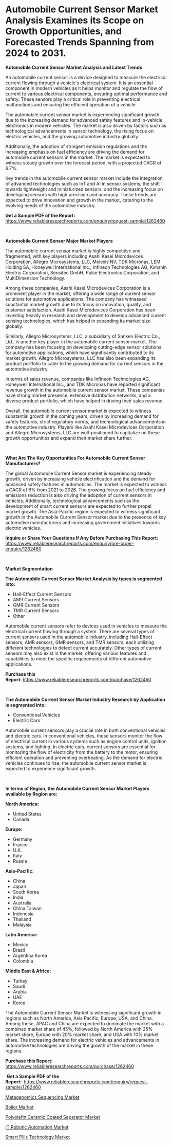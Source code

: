 <p><h1>Automobile Current Sensor Market Analysis Examines its Scope on Growth Opportunities, and Forecasted Trends Spanning from 2024 to 2031.</h1></p><p><strong>Automobile Current Sensor Market Analysis and Latest Trends</strong></p>
<p><p>An automobile current sensor is a device designed to measure the electrical current flowing through a vehicle's electrical system. It is an essential component in modern vehicles as it helps monitor and regulate the flow of current to various electrical components, ensuring optimal performance and safety. These sensors play a critical role in preventing electrical malfunctions and ensuring the efficient operation of a vehicle.</p><p>The automobile current sensor market is experiencing significant growth due to the increasing demand for advanced safety features and in-vehicle electronics in modern vehicles. The market is also driven by factors such as technological advancements in sensor technology, the rising focus on electric vehicles, and the growing automotive industry globally.</p><p>Additionally, the adoption of stringent emission regulations and the increasing emphasis on fuel efficiency are driving the demand for automobile current sensors in the market. The market is expected to witness steady growth over the forecast period, with a projected CAGR of 6.7%.</p><p>Key trends in the automobile current sensor market include the integration of advanced technologies such as IoT and AI in sensor systems, the shift towards lightweight and miniaturized sensors, and the increasing focus on developing sensors with high precision and accuracy. These trends are expected to drive innovation and growth in the market, catering to the evolving needs of the automotive industry.</p></p>
<p><strong>Get a Sample PDF of the Report:&nbsp;</strong> <a href="https://www.reliableresearchreports.com/enquiry/request-sample/1262460">https://www.reliableresearchreports.com/enquiry/request-sample/1262460</a></p>
<p>&nbsp;</p>
<p><strong>Automobile Current Sensor Major Market Players</strong></p>
<p><p>The automobile current sensor market is highly competitive and fragmented, with key players including Asahi Kasei Microdevices Corporation, Allegro Microsystems, LLC, Melexis NV, TDK Micronas, LEM Holding SA, Honeywell International Inc., Infineon Technologies AG, Kohshin Electric Corporation, Sensitec GmbH, Pulse Electronics Corporation, and MultiDimension Technology.</p><p>Among these companies, Asahi Kasei Microdevices Corporation is a prominent player in the market, offering a wide range of current sensor solutions for automotive applications. The company has witnessed substantial market growth due to its focus on innovation, quality, and customer satisfaction. Asahi Kasei Microdevices Corporation has been investing heavily in research and development to develop advanced current sensing technologies, which has helped in expanding its market size globally.</p><p>Similarly, Allegro Microsystems, LLC, a subsidiary of Sanken Electric Co., Ltd., is another key player in the automobile current sensor market. The company has been focusing on developing cutting-edge sensor solutions for automotive applications, which have significantly contributed to its market growth. Allegro Microsystems, LLC has also been expanding its product portfolio to cater to the growing demand for current sensors in the automotive industry.</p><p>In terms of sales revenue, companies like Infineon Technologies AG, Honeywell International Inc., and TDK Micronas have reported significant revenue growth in the automobile current sensor market. These companies have strong market presence, extensive distribution networks, and a diverse product portfolio, which have helped in driving their sales revenue.</p><p>Overall, the automobile current sensor market is expected to witness substantial growth in the coming years, driven by increasing demand for safety features, strict regulatory norms, and technological advancements in the automotive industry. Players like Asahi Kasei Microdevices Corporation and Allegro Microsystems, LLC are well-positioned to capitalize on these growth opportunities and expand their market share further.</p></p>
<p>&nbsp;</p>
<p><strong>What Are The Key Opportunities For Automobile Current Sensor Manufacturers?</strong></p>
<p><p>The global Automobile Current Sensor market is experiencing steady growth, driven by increasing vehicle electrification and the demand for advanced safety features in automobiles. The market is expected to witness a CAGR of 6% from 2021 to 2026. The growing focus on fuel efficiency and emissions reduction is also driving the adoption of current sensors in vehicles. Additionally, technological advancements such as the development of smart current sensors are expected to further propel market growth. The Asia-Pacific region is expected to witness significant growth in the Automobile Current Sensor market due to the presence of key automotive manufacturers and increasing government initiatives towards electric vehicles.</p></p>
<p><strong>Inquire or Share Your Questions If Any Before Purchasing This Report:</strong> <a href="https://www.reliableresearchreports.com/enquiry/pre-order-enquiry/1262460">https://www.reliableresearchreports.com/enquiry/pre-order-enquiry/1262460</a></p>
<p>&nbsp;</p>
<p><strong>Market Segmentation</strong></p>
<p><strong>The Automobile Current Sensor Market Analysis by types is segmented into:</strong></p>
<p><ul><li>Hall-Effect Current Sensors</li><li>AMR Current Sensors</li><li>GMR Current Sensors</li><li>TMR Current Sensors</li><li>Other</li></ul></p>
<p><p>Automobile current sensors refer to devices used in vehicles to measure the electrical current flowing through a system. There are several types of current sensors used in the automobile industry, including Hall-Effect sensors, AMR sensors, GMR sensors, and TMR sensors, each utilizing different technologies to detect current accurately. Other types of current sensors may also exist in the market, offering various features and capabilities to meet the specific requirements of different automotive applications.</p></p>
<p><strong>Purchase this Report:&nbsp;</strong><a href="https://www.reliableresearchreports.com/purchase/1262460">https://www.reliableresearchreports.com/purchase/1262460</a></p>
<p>&nbsp;</p>
<p><strong>The Automobile Current Sensor Market Industry Research by Application is segmented into:</strong></p>
<p><ul><li>Conventional Vehicles</li><li>Electric Cars</li></ul></p>
<p><p>Automobile current sensors play a crucial role in both conventional vehicles and electric cars. In conventional vehicles, these sensors monitor the flow of electrical current in various systems such as engine control units, ignition systems, and lighting. In electric cars, current sensors are essential for monitoring the flow of electricity from the battery to the motor, ensuring efficient operation and preventing overheating. As the demand for electric vehicles continues to rise, the automobile current sensor market is expected to experience significant growth.</p></p>
<p>&nbsp;</p>
<p><strong>In terms of Region, the Automobile Current Sensor Market Players available by Region are:</strong></p>
<p>
    <p> <strong> North America: </strong>
        <ul>
            <li>United States</li>
            <li>Canada</li>
        </ul>
        </p> 
    <p> <strong> Europe: </strong>
        <ul>
            <li>Germany</li>
            <li>France</li>
            <li>U.K.</li>
            <li>Italy</li>
            <li>Russia</li>
        </ul>
        </p> 
    <p> <strong> Asia-Pacific: </strong>
        <ul>
            <li>China</li>
            <li>Japan</li>
            <li>South Korea</li>
            <li>India</li>
            <li>Australia</li>
            <li>China Taiwan</li>
            <li>Indonesia</li>
            <li>Thailand</li>
            <li>Malaysia</li>
        </ul>
        </p> 
    <p> <strong> Latin America: </strong>
        <ul>
            <li>Mexico</li>
            <li>Brazil</li>
            <li>Argentina Korea</li>
            <li>Colombia</li>
        </ul>
        </p> 
    <p> <strong> Middle East & Africa: </strong>
        <ul>
            <li>Turkey</li>
            <li>Saudi</li>
            <li>Arabia</li>
            <li>UAE</li>
            <li>Korea</li>
        </ul>
    </p>
    </p>
<p><p>The Automobile Current Sensor Market is witnessing significant growth in regions such as North America, Asia Pacific, Europe, USA, and China. Among these, APAC and China are expected to dominate the market with a combined market share of 45%, followed by North America with 25% market share, Europe with 20% market share, and USA with 10% market share. The increasing demand for electric vehicles and advancements in automotive technologies are driving the growth of the market in these regions.</p></p>
<p><strong>Purchase this Report: </strong><a href="https://www.reliableresearchreports.com/purchase/1262460">https://www.reliableresearchreports.com/purchase/1262460</a></p>
<p>&nbsp;<strong>Get a Sample PDF of the Report:&nbsp;&nbsp;</strong><a href="https://www.reliableresearchreports.com/enquiry/request-sample/1262460">https://www.reliableresearchreports.com/enquiry/request-sample/1262460</a></p>
<p><strong></strong></p>
<p><p><a href="https://medium.com/@samirmayert64/metagenomics-sequencing-market-trends-forecast-and-competitive-analysis-to-2031-c36476dcb65c">Metagenomics Sequencing Market</a></p><p><a href="https://medium.com/@samirmayert64/boiler-market-analysis-and-sze-forecasted-for-period-from-2024-to-2031-c91c912a7df8">Boiler Market</a></p><p><a href="https://github.com/biheemgalvinlouises6hokrh3h/Market-Research-Report-List-1/blob/main/polyolefin-ceramic-coated-separator-market.md">Polyolefin Ceramic Coated Separator Market</a></p><p><a href="https://medium.com/p/9fbc44c6422e/edit">IT Robotic Automation Market</a></p><p><a href="https://medium.com/@samirmayert64/smart-pills-technology-market-size-market-outlook-and-market-forecast-2024-to-2031-b45065252123">Smart Pills Technology Market</a></p></p>